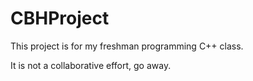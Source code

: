 CBHProject
==========
This project is for my freshman programming C++ class.

It is not a collaborative effort, go away.

